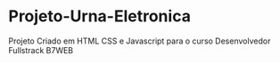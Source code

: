 # Projeto-Urna-Eletronica
Projeto Criado em HTML CSS e Javascript para o curso Desenvolvedor Fullstrack B7WEB
